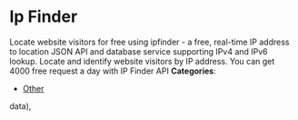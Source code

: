 # Ip Finder


Locate website visitors for free using ipfinder - a free, real-time IP address to location JSON API and database service supporting IPv4 and IPv6 lookup. Locate and identify website visitors by IP address. You can get 4000 free request a day with IP Finder API
**Categories**:

- [Other](https://github/awesome-apis/awesome-apis#other)



data),


